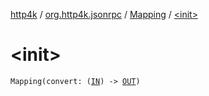 [http4k](../../index.md) / [org.http4k.jsonrpc](../index.md) / [Mapping](index.md) / [&lt;init&gt;](./-init-.md)

# &lt;init&gt;

`Mapping(convert: (`[`IN`](index.md#IN)`) -> `[`OUT`](index.md#OUT)`)`